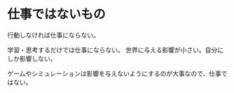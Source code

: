# 仕事ではないもの

行動しなければ仕事にならない。

学習・思考するだけでは仕事にならない。
世界に与える影響が小さい。自分にしか影響しない。

ゲームやシミュレーションは影響を与えないようにするのが大事なので、仕事ではない。
